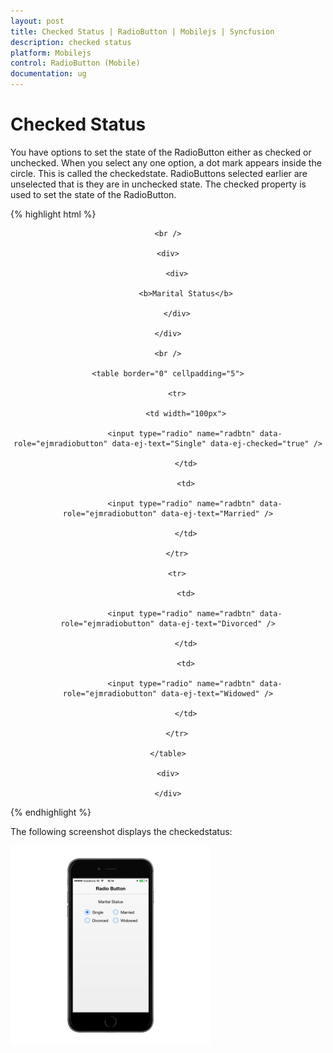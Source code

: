 ```yaml
---
layout: post
title: Checked Status | RadioButton | Mobilejs | Syncfusion
description: checked status
platform: Mobilejs
control: RadioButton (Mobile)
documentation: ug
---
```


# Checked Status

You have options to set the state of the RadioButton either as checked or unchecked. When you select any one option, a dot mark appears inside the circle. This is called the checkedstate. RadioButtons selected earlier are unselected that is they are in unchecked state. The checked property is used to set the state of the RadioButton.

{% highlight html %}

<div align="center">

	<br />

	<div>

		<div>

			<b>Marital Status</b>

		</div>

	</div>

	<br />

	<table border="0" cellpadding="5">

		<tr>

			<td width="100px">

				<input type="radio" name="radbtn" data-role="ejmradiobutton" data-ej-text="Single" data-ej-checked="true" />

			</td>

			<td>

				<input type="radio" name="radbtn" data-role="ejmradiobutton" data-ej-text="Married" />

			</td>

		</tr>

		<tr>

			<td>

				<input type="radio" name="radbtn" data-role="ejmradiobutton" data-ej-text="Divorced" />

			</td>

			<td>

				<input type="radio" name="radbtn" data-role="ejmradiobutton" data-ej-text="Widowed" />

			</td>

		</tr>

	</table>

	<div>

	</div>

</div>

{% endhighlight %}

The following screenshot displays the checkedstatus:

![](Checked-Status_images/Checked-Status_img1.png)